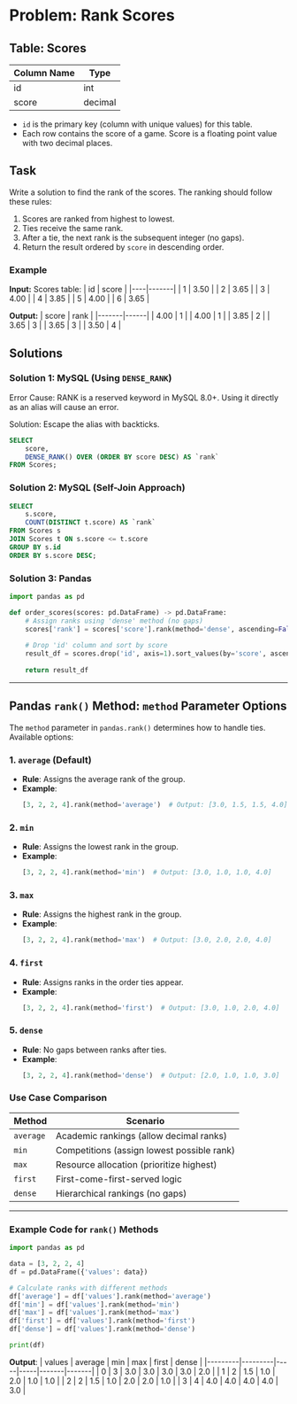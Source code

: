 # Problem: Rank Scores

## Table: Scores

| Column Name | Type    |
|-------------|---------|
| id          | int     |
| score       | decimal |

- `id` is the primary key (column with unique values) for this table.
- Each row contains the score of a game. Score is a floating point value with two decimal places.

## Task
Write a solution to find the rank of the scores. The ranking should follow these rules:
1. Scores are ranked from highest to lowest.
2. Ties receive the same rank.
3. After a tie, the next rank is the subsequent integer (no gaps).
4. Return the result ordered by `score` in descending order.

### Example

**Input:**
Scores table:
| id | score |
|----|-------|
| 1  | 3.50  |
| 2  | 3.65  |
| 3  | 4.00  |
| 4  | 3.85  |
| 5  | 4.00  |
| 6  | 3.65  |

**Output:**
| score | rank |
|-------|------|
| 4.00  | 1    |
| 4.00  | 1    |
| 3.85  | 2    |
| 3.65  | 3    |
| 3.65  | 3    |
| 3.50  | 4    |


## Solutions

### Solution 1: MySQL (Using `DENSE_RANK`)
Error Cause: RANK is a reserved keyword in MySQL 8.0+. Using it directly as an alias will cause an error.

Solution: Escape the alias with backticks.
```sql
SELECT 
    score,
    DENSE_RANK() OVER (ORDER BY score DESC) AS `rank`
FROM Scores;
```

### Solution 2: MySQL (Self-Join Approach)
```sql
SELECT 
    s.score,
    COUNT(DISTINCT t.score) AS `rank`
FROM Scores s 
JOIN Scores t ON s.score <= t.score
GROUP BY s.id
ORDER BY s.score DESC;
```

### Solution 3: Pandas
```python
import pandas as pd

def order_scores(scores: pd.DataFrame) -> pd.DataFrame:
    # Assign ranks using 'dense' method (no gaps)
    scores['rank'] = scores['score'].rank(method='dense', ascending=False)
  
    # Drop 'id' column and sort by score
    result_df = scores.drop('id', axis=1).sort_values(by='score', ascending=False)
  
    return result_df
```

---

## Pandas `rank()` Method: `method` Parameter Options

The `method` parameter in `pandas.rank()` determines how to handle ties. Available options:

### 1. `average` (Default)
- **Rule**: Assigns the average rank of the group.
- **Example**:
  ```python
  [3, 2, 2, 4].rank(method='average')  # Output: [3.0, 1.5, 1.5, 4.0]
  ```

### 2. `min`
- **Rule**: Assigns the lowest rank in the group.
- **Example**:
  ```python
  [3, 2, 2, 4].rank(method='min')  # Output: [3.0, 1.0, 1.0, 4.0]
  ```

### 3. `max`
- **Rule**: Assigns the highest rank in the group.
- **Example**:
  ```python
  [3, 2, 2, 4].rank(method='max')  # Output: [3.0, 2.0, 2.0, 4.0]
  ```

### 4. `first`
- **Rule**: Assigns ranks in the order ties appear.
- **Example**:
  ```python
  [3, 2, 2, 4].rank(method='first')  # Output: [3.0, 1.0, 2.0, 4.0]
  ```

### 5. `dense`
- **Rule**: No gaps between ranks after ties.
- **Example**:
  ```python
  [3, 2, 2, 4].rank(method='dense')  # Output: [2.0, 1.0, 1.0, 3.0]
  ```

### Use Case Comparison
| Method    | Scenario                                   |
|-----------|--------------------------------------------|
| `average` | Academic rankings (allow decimal ranks)    |
| `min`     | Competitions (assign lowest possible rank) |
| `max`     | Resource allocation (prioritize highest)   |
| `first`   | First-come-first-served logic              |
| `dense`   | Hierarchical rankings (no gaps)            |

---

### Example Code for `rank()` Methods
```python
import pandas as pd

data = [3, 2, 2, 4]
df = pd.DataFrame({'values': data})

# Calculate ranks with different methods
df['average'] = df['values'].rank(method='average')
df['min'] = df['values'].rank(method='min')
df['max'] = df['values'].rank(method='max')
df['first'] = df['values'].rank(method='first')
df['dense'] = df['values'].rank(method='dense')

print(df)
```

**Output**:
|   values | average | min | max | first | dense |
|---------|---------|-----|-----|-------|-------|
| 0 | 3     | 3.0 | 3.0 | 3.0 | 3.0   | 2.0   |
| 1 | 2     | 1.5 | 1.0 | 2.0 | 1.0   | 1.0   |
| 2 | 2     | 1.5 | 1.0 | 2.0 | 2.0   | 1.0   |
| 3 | 4     | 4.0 | 4.0 | 4.0 | 4.0   | 3.0   |
```

